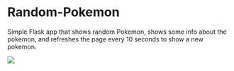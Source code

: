 # Random-Pokemon
Simple Flask app that shows random Pokemon, shows some info about the pokemon, and refreshes the page every 10 seconds to show a new pokemon.

![](https://media.giphy.com/media/Ib5vIj3x9Mq5JIVC5J/giphy.gif)
